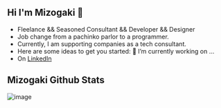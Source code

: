 
## Hi I'm Mizogaki 👋

- Fleelance && Seasoned Consultant && Developer && Designer
- Job change from a pachinko parlor to a programmer.
- Currently, I am supporting companies as a tech consultant.
- Here are some ideas to get you started: 🔭 I’m currently working on ...
- On [LinkedIn](https://www.linkedin.com/in/mizogaki/)

## Mizogaki Github Stats
![image](https://github-readme-stats.vercel.app/api?username=Mizogaki&count_private=true&show_icons=true&theme=omni&=anuraghazra&include_all_commits=true&hide=contribs,prs&hide_title=true)
